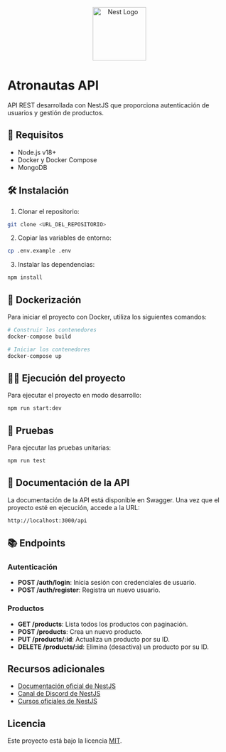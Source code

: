 <p align="center">
  <a href="http://nestjs.com/" target="blank"><img src="https://nestjs.com/img/logo-small.svg" width="120" alt="Nest Logo" /></a>
</p>

# Atronautas API

API REST desarrollada con NestJS que proporciona autenticación de usuarios y gestión de productos.

## 🚀 Requisitos

- Node.js v18+
- Docker y Docker Compose
- MongoDB

## 🛠️ Instalación

1. Clonar el repositorio:
```bash
git clone <URL_DEL_REPOSITORIO>
```

2. Copiar las variables de entorno:
```bash
cp .env.example .env
```

3. Instalar las dependencias:
```bash
npm install
```

## 🐳 Dockerización

Para iniciar el proyecto con Docker, utiliza los siguientes comandos:

```bash
# Construir los contenedores
docker-compose build

# Iniciar los contenedores
docker-compose up
```

## 🏃‍♂️ Ejecución del proyecto

Para ejecutar el proyecto en modo desarrollo:

```bash
npm run start:dev
```

## 🧪 Pruebas

Para ejecutar las pruebas unitarias:

```bash
npm run test
```

## 📖 Documentación de la API

La documentación de la API está disponible en Swagger. Una vez que el proyecto esté en ejecución, accede a la URL:

```
http://localhost:3000/api
```

## 📚 Endpoints

### Autenticación
- **POST /auth/login**: Inicia sesión con credenciales de usuario.
- **POST /auth/register**: Registra un nuevo usuario.

### Productos
- **GET /products**: Lista todos los productos con paginación.
- **POST /products**: Crea un nuevo producto.
- **PUT /products/:id**: Actualiza un producto por su ID.
- **DELETE /products/:id**: Elimina (desactiva) un producto por su ID.

## Recursos adicionales

- [Documentación oficial de NestJS](https://docs.nestjs.com)
- [Canal de Discord de NestJS](https://discord.gg/G7Qnnhy)
- [Cursos oficiales de NestJS](https://courses.nestjs.com)

## Licencia

Este proyecto está bajo la licencia [MIT](https://github.com/nestjs/nest/blob/master/LICENSE).
